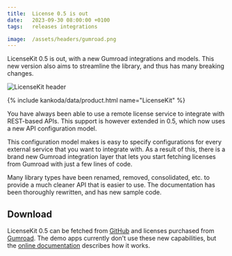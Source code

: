```yaml
---
title:  License 0.5 is out
date:   2023-09-30 08:00:00 +0100
tags:   releases integrations

image:  /assets/headers/gumroad.png
---
```


LicenseKit 0.5 is out, with a new Gumroad integrations and models. This new version also aims to streamline the library, and thus has many breaking changes.

![LicenseKit header]({{page.image}})

{% include kankoda/data/product.html name="LicenseKit" %}

You have always been able to use a remote license service to integrate with REST-based APIs. This support is however extended in 0.5, which now uses a new API configuration model.

This configuration model makes is easy to specify configurations for every external service that you want to integrate with. As a result of this, there is a brand new Gumroad integration layer that lets you start fetching licenses from Gumroad with just a few lines of code.

Many library types have been renamed, removed, consolidated, etc. to provide a much cleaner API that is easier to use. The documentation has been thoroughly rewritten, and has new sample code.

## Download

LicenseKit 0.5 can be fetched from [GitHub]({{site.github_url}}) and licenses purchased from [Gumroad]({{site.gumroad_url}}). The demo apps currently don't use these new capabilities, but the [online documentation]({{site.documentation_url}}) describes how it works.